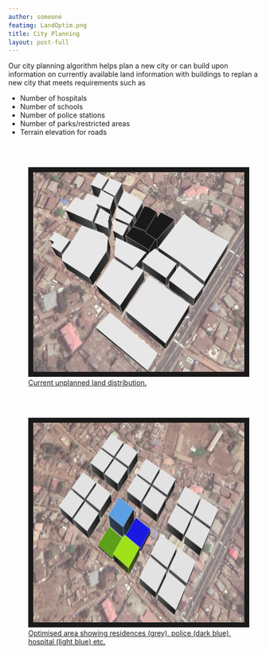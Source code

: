 ```yaml
---
author: someone
featimg: LandOptim.png
title: City Planning
layout: post-full
---
```


Our city planning algorithm helps plan a new city or can build upon information on currently available land information with buildings to replan a new city that meets requirements such as
* Number of hospitals
* Number of schools
* Number of police stations
* Number of parks/restricted areas
* Terrain elevation for roads

<br/>
<br/>

<figure>
<a href="/media/compressed/LandOriginal.png
" target="_blank"><img src="/media/compressed/LandOriginal.png" 
alt="IMAGE ALT TEXT HERE" width="600" height="400" border="10" />
 <figcaption>
 Current unplanned land distribution.
 </figcaption></a>
 </figure>

<br/>
<br/>

<figure>
<a href="/media/compressed/LandOptim.png
" target="_blank"><img src="/media/compressed/LandOptim.png" 
alt="IMAGE ALT TEXT HERE" width="600" height="400" border="10" />
 <figcaption>
 Optimised area showing residences (grey), police (dark blue), hospital (light blue) etc.
 </figcaption></a>
 </figure>
 
